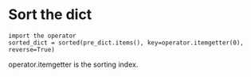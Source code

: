# Sort the dict

    import the operator
    sorted_dict = sorted(pre_dict.items(), key=operator.itemgetter(0), reverse=True)

operator.itemgetter is the sorting index.
